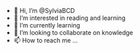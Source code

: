 - 👋 Hi, I’m @SylviaBCD
- 👀 I’m interested in reading and learning
- 🌱 I’m currently learning 
- 💞️ I’m looking to collaborate on knowledge
- 📫 How to reach me ...

<!---
SylviaBCD/SylviaBCD is a ✨ special ✨ repository because its `README.md` (this file) appears on your GitHub profile.
You can click the Preview link to take a look at your changes.
--->
